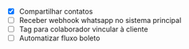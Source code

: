 - [X] Compartilhar contatos
- [ ] Receber webhook whatsapp no sistema principal
- [ ] Tag para colaborador vincular à cliente
- [ ] Automatizar fluxo boleto
